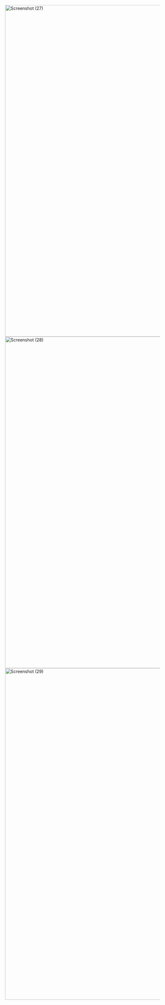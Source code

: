<img width="1920" height="1080" alt="Screenshot (27)" src="https://github.com/user-attachments/assets/17268d8b-a1f4-4db3-bb0d-ce273b6c92c0" />
<img width="1920" height="1080" alt="Screenshot (28)" src="https://github.com/user-attachments/assets/3b9cba34-f5f4-40ad-8d89-2214212fe79c" />
<img width="1920" height="1080" alt="Screenshot (29)" src="https://github.com/user-attachments/assets/33bbb364-e7a5-458e-8715-aaeff0f20ce3" />

